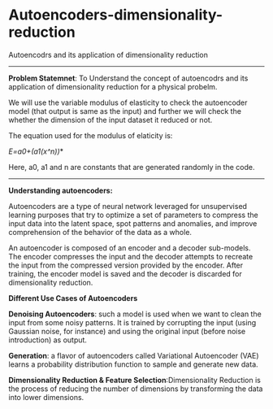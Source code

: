 # Autoencoders-dimensionality-reduction
Autoencodrs and its application of dimensionality reduction
_________________________________________________________________________________________________________________________________________________________________

**Problem Statemnet**: To Understand the concept of autoencodrs and its application of dimensionality reduction for a physical probelm.

We will use the variable modulus of elasticity to check the autoencoder model (that output is same as the input) and further we will check the whether the dimension of the input dataset it reduced or not.

The equation used for the modulus of elaticity is: 

**E=a0+(a1*(x^n))** 

Here, a0, a1 and n are constants that are generated randomly in the code.

__________________________________________________________________________________________________________________________________________________________________

**Understanding autoencoders:**

Autoencoders are a type of neural network leveraged for unsupervised learning purposes that try to optimize a set of parameters to compress the input data into the latent space, spot patterns and anomalies, and improve comprehension of the behavior of the data as a whole.

An autoencoder is composed of an encoder and a decoder sub-models. The encoder compresses the input and the decoder attempts to recreate the input from the compressed version provided by the encoder. After training, the encoder model is saved and the decoder is discarded for dimensionality reduction.

**Different Use Cases of Autoencoders**

**Denoising Autoencoders**: such a model is used when we want to clean the input from some noisy patterns. It is trained by corrupting the input (using Gaussian noise, for instance) and using the original input (before noise introduction) as output.

**Generation**: a flavor of autoencoders called Variational Autoencoder (VAE) learns a probability distribution function to sample and generate new data.

**Dimensionality Reduction & Feature Selection**:Dimensionality Reduction is the process of reducing the number of dimensions by transforming the data into lower dimensions.
